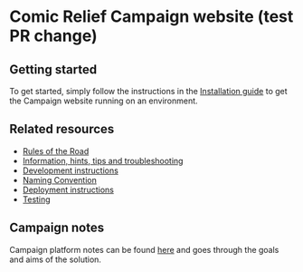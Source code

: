 # Comic Relief Campaign website (test PR change)

## Getting started

To get started, simply follow the instructions in the [Installation guide](docs/install.md) to get the Campaign website running on an environment.

## Related resources

* [Rules of the Road](docs/rules_of_the_road.md)
* [Information, hints, tips and troubleshooting](docs/troubleshooting.md)
* [Development instructions](docs/development.md)
* [Naming Convention](docs/naming-convention.md)
* [Deployment instructions](docs/deployment.md)
* [Testing](docs/testing.md)

## Campaign notes

Campaign platform notes can be found [here](http://confluence.comicrelief.com/x/iQQq) and goes through the goals and aims of the solution.

